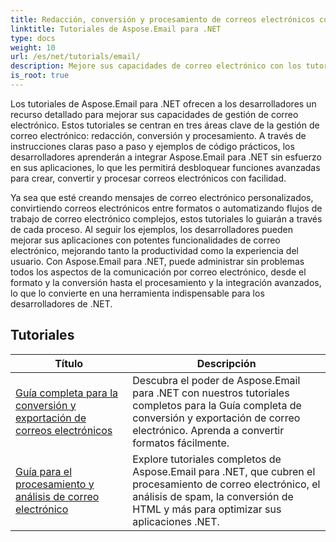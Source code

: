 ```yaml
---
title: Redacción, conversión y procesamiento de correos electrónicos con Aspose.Email
linktitle: Tutoriales de Aspose.Email para .NET
type: docs
weight: 10
url: /es/net/tutorials/email/
description: Mejore sus capacidades de correo electrónico con los tutoriales de Aspose.Email para .NET. Aprenda a redactar, convertir y procesar correos electrónicos para una gestión avanzada del correo electrónico.
is_root: true
---
```


Los tutoriales de Aspose.Email para .NET ofrecen a los desarrolladores un recurso detallado para mejorar sus capacidades de gestión de correo electrónico. Estos tutoriales se centran en tres áreas clave de la gestión de correo electrónico: redacción, conversión y procesamiento. A través de instrucciones claras paso a paso y ejemplos de código prácticos, los desarrolladores aprenderán a integrar Aspose.Email para .NET sin esfuerzo en sus aplicaciones, lo que les permitirá desbloquear funciones avanzadas para crear, convertir y procesar correos electrónicos con facilidad.

Ya sea que esté creando mensajes de correo electrónico personalizados, convirtiendo correos electrónicos entre formatos o automatizando flujos de trabajo de correo electrónico complejos, estos tutoriales lo guiarán a través de cada proceso. Al seguir los ejemplos, los desarrolladores pueden mejorar sus aplicaciones con potentes funcionalidades de correo electrónico, mejorando tanto la productividad como la experiencia del usuario. Con Aspose.Email para .NET, puede administrar sin problemas todos los aspectos de la comunicación por correo electrónico, desde el formato y la conversión hasta el procesamiento y la integración avanzados, lo que lo convierte en una herramienta indispensable para los desarrolladores de .NET.

## Tutoriales
| Título | Descripción |
| --- | --- | 
| [Guía completa para la conversión y exportación de correos electrónicos](./comprehensive-guide-to-email-conversion-and-export/) | Descubra el poder de Aspose.Email para .NET con nuestros tutoriales completos para la Guía completa de conversión y exportación de correo electrónico. Aprenda a convertir formatos fácilmente. |
| [Guía para el procesamiento y análisis de correo electrónico](./guide-to-email-processing-and-analysis/) | Explore tutoriales completos de Aspose.Email para .NET, que cubren el procesamiento de correo electrónico, el análisis de spam, la conversión de HTML y más para optimizar sus aplicaciones .NET. | 
